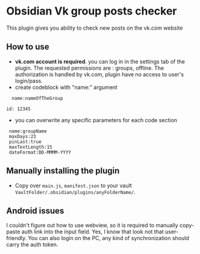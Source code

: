 # Obsidian Vk group posts checker

This  plugin gives you ability to check new posts on the vk.com website

## How to use

- **vk.com account is required**. you can log in in the settings tab of the plugin. The requested permissions are : groups, offline. The authorization is handled by vk.com, plugin have no access to user's login/pass.
- create codeblock with "name:" argument

```vk-group-notifier
  name:nameOfTheGroup
```

```vk-group-notifier
id: 12345
```

* you can overwrite any specific parameters for each code section

```vk-group-notifier
 name:groupName
 maxDays:23
 pinLast:true
 maxTextLength:15
 dateFormat:DD-MMMM-YYYY
```

## Manually installing the plugin

- Copy over `main.js`,  `manifest.json` to your vault `VaultFolder/.obsidian/plugins/anyFolderName/`.

## Android issues

I couldn't figure out how to use webview, so it is required to manually copy-paste auth link into the input field. Yes, I know that look not that user-friendly. You can also login on the PC, any kind of synchronization should carry the auth token.
